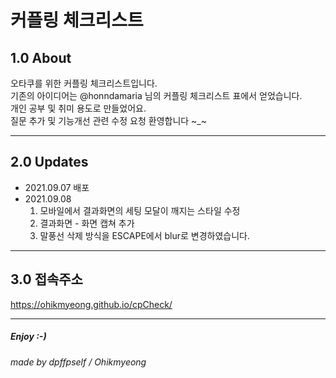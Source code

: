 커플링 체크리스트
===  

## 1.0 About
오타쿠를 위한 커플링 체크리스트입니다.   
기존의 아이디어는 @honndamaria 님의 커플링 체크리스트 표에서 얻었습니다.   
개인 공부 및 취미 용도로 만들었어요.   
질문 추가 및 기능개선 관련 수정 요청 환영합니다 ~_~

***
## 2.0 Updates
* 2021.09.07 배포
* 2021.09.08 
    1. 모바일에서 결과화면의 세팅 모달이 깨지는 스타일 수정
    2. 결과화면 - 화면 캡쳐 추가
    3. 말풍선 삭제 방식을 ESCAPE에서 blur로 변경하였습니다.

***
## 3.0 접속주소
https://ohikmyeong.github.io/cpCheck/


***
##### Enjoy :-)
###### made by dpffpself / Ohikmyeong 
